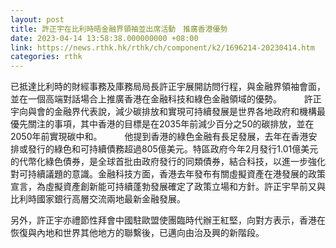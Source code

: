 ```yaml
---
layout: post
title: 許正宇在比利時晤金融界領袖並出席活動　推廣香港優勢
date: 2023-04-14 13:58:38.000000000 +08:00
link: https://news.rthk.hk/rthk/ch/component/k2/1696214-20230414.htm
categories: rthk
---
```


已抵達比利時的財經事務及庫務局局長許正宇展開訪問行程，與金融界領袖會面，並在一個高端對話場合上推廣香港在金融科技和綠色金融領域的優勢。
　　 
許正宇向與會的金融界代表說，減少碳排放和實現可持續發展是世界各地政府和機構最優先關注的事項，其中香港的目標是在2035年前減少百分之50的碳排放，並在2050年前實現碳中和。
　　 
他提到香港的綠色金融有長足發展，去年在香港安排或發行的綠色和可持續債務超過805億美元。特區政府今年2月發行1.01億美元的代幣化綠色債券，是全球首批由政府發行的同類債券，結合科技，以進一步強化對可持續議題的意識。金融科技方面，香港去年發布有關虛擬資產在港發展的政策宣言，為虛擬資產創新能可持續蓬勃發展確定了政策立場和方針。許正宇早前又與比利時國家銀行高層交流兩地最新金融發展。

另外，許正宇亦禮節性拜會中國駐歐盟使團臨時代辦王紅堅，向對方表示，香港在恢復與內地和世界其他地方的聯繫後，已邁向由治及興的新階段。

